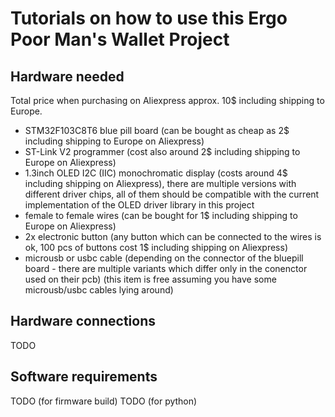 # Tutorials on how to use this Ergo Poor Man's Wallet Project

## Hardware needed
Total price when purchasing on Aliexpress approx. 10$ including shipping to Europe.
- STM32F103C8T6 blue pill board (can be bought as cheap as 2$ including shipping to Europe on Aliexpress)
- ST-Link V2 programmer (cost also around 2$ including shipping to Europe on Aliexpress)
- 1.3inch OLED I2C (IIC) monochromatic display (costs around 4$ including shipping on Aliexpress), there are multiple versions with different driver chips, all of them should be compatible with the current implementation of the OLED driver library in this project
- female to female wires (can be bought for 1$ including shipping to Europe on Aliexpress)
- 2x electronic button (any button which can be connected to the wires is ok, 100 pcs of buttons cost 1$ including shipping on Aliexpress)
- microusb or usbc cable (depending on the connector of the bluepill board - there are multiple variants which differ only in the conenctor used on their pcb) (this item is free assuming you have some microusb/usbc cables lying around)

## Hardware connections
TODO

## Software requirements
TODO (for firmware build)
TODO (for python)
